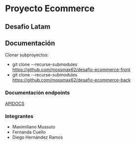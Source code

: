 # Proyecto Ecommerce
## Desafio Latam

## Documentación

Clonar subproyectos:

- git clone --recurse-submodules https://github.com/mossmax62/desafio-ecommerce-front
- git clone --recurse-submodules https://github.com/mossmax62/desafio-ecommerce-back

### Documentación endpoints

[APIDOCS](https://docs.google.com/document/d/1_b4-uCGUjhF2e0__0lEugP9KkbIERAg3DhzlE4CmP4Y/edit?usp=sharing)


### Integrantes
- Maximiliano Mussuto
- Fernanda Cuello
- Diego Hernández Ramos